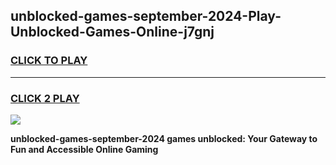 
## unblocked-games-september-2024-Play-Unblocked-Games-Online-j7gnj
<h3>
<a href="https://premium76.site?title=unblocked-games-september-2024&ref=25A">CLICK TO PLAY</a></h3>
<hr>

<h3>
<a href="https://premium76.site?title=unblocked-games-september-2024&ref=25A">CLICK 2 PLAY</a>
  
</h3>

<a href="https://premium76.site?title=unblocked-games-september-2024&ref=25A"><img src="https://clearcache.store/games.png"></a>


**unblocked-games-september-2024 games unblocked: Your Gateway to Fun and Accessible Online Gaming**
